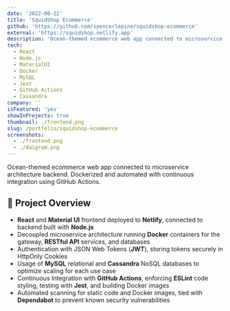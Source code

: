 ```yaml
---
date: '2022-08-22'
title: 'SquidShop Ecommerce'
github: 'https://github.com/spencerlepine/squidshop-ecommerce'
external: 'https://squidshop.netlify.app'
description: 'Ocean-themed ecommerce web app connected to microservice architecture backend. Dockerized and automated with continuous integration using GitHub Actions.'
tech:
  - React
  - Node.js
  - MaterialUI
  - Docker
  - MySQL
  - Jest
  - GitHub Actions
  - Cassandra
company: ''
isFeatured: 'yes'
showInProjects: true
thumbnail: ./frontend.png
slug: /portfolio/squidshop-ecommerce
screenshots:
  - ./frontend.png
  - ./daigram.png
---
```


Ocean-themed ecommerce web app connected to microservice architecture backend. Dockerized and automated with continuous integration using GitHub Actions.

## 🎯 Project Overview

- **React** and **Material UI** frontend deployed to **Netlify**, connected to backend built with **Node.js**
- Decoupled microservice architecture running **Docker** containers for the gateway, **RESTful API** services, and databases
- Authentication with JSON Web Tokens (**JWT**), storing tokens securely in HttpOnly Cookies
- Usage of **MySQL** relational and **Cassandra** NoSQL databases to optimize scaling for each use case
- Continuous Integration with **GitHub Actions**, enforcing **ESLint** code styling, testing with **Jest**, and building Docker images
- Automated scanning for static code and Docker images, tied with **Dependabot** to prevent known security vulnerabilities

